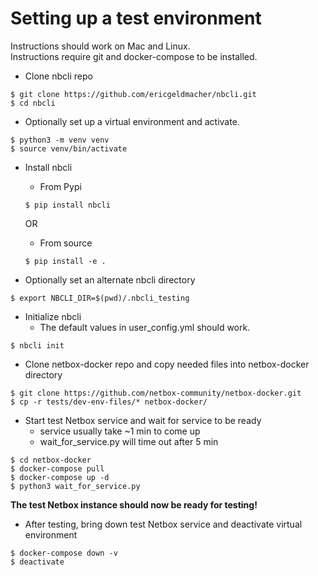 # Setting up a test environment

Instructions should work on Mac and Linux.  
Instructions require git and docker-compose to be installed.

* Clone nbcli repo
```
$ git clone https://github.com/ericgeldmacher/nbcli.git
$ cd nbcli
```

* Optionally set up a virtual environment and activate.
```
$ python3 -m venv venv
$ source venv/bin/activate
```

* Install nbcli
  - From Pypi
  ```
  $ pip install nbcli
  ```
  OR
  - From source
  ```
  $ pip install -e .
  ```

* Optionally set an alternate nbcli directory
```
$ export NBCLI_DIR=$(pwd)/.nbcli_testing
```

* Initialize nbcli
  - The default values in user_config.yml should work.
```
$ nbcli init
```

* Clone netbox-docker repo and copy needed files into netbox-docker directory
```
$ git clone https://github.com/netbox-community/netbox-docker.git
$ cp -r tests/dev-env-files/* netbox-docker/
```

* Start test Netbox service and wait for service to be ready
  - service usually take ~1 min to come up
  - wait_for_service.py will time out after 5 min
```
$ cd netbox-docker
$ docker-compose pull
$ docker-compose up -d
$ python3 wait_for_service.py
```

**The test Netbox instance should now be ready for testing!**

* After testing, bring down test Netbox service and deactivate virtual environment 
```
$ docker-compose down -v
$ deactivate
```
